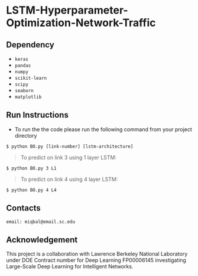 # LSTM-Hyperparameter-Optimization-Network-Traffic

## Dependency 

- `keras`
- `pandas`
- `numpy`
- `scikit-learn`
- `scipy`
- `seaborn`
- `matplotlib`

## Run Instructions

- To run the the code please run the following command from your project 
directory 
```
$ python BO.py [link-number] [lstm-architecture]
```
> To predict on link 3 using 1 layer LSTM:
```
$ python BO.py 3 L1
```
> To predict on link 4 using 4 layer LSTM:
```
$ python BO.py 4 L4
```

## Contacts
```
email: miqbal@email.sc.edu
```

## Acknowledgement

This project is a collaboration with Lawrence Berkeley National Laboratory under DOE Contract number for Deep Learning FP00006145 investigating Large-Scale Deep Learning for Intelligent Networks.
